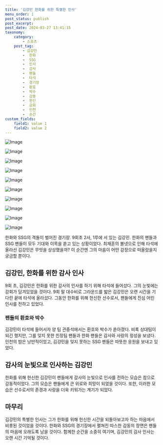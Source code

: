 ```yaml
---
title: '김강민 한화를 위한 특별한 인사'
menu_order: 1
post_status: publish
post_excerpt: 
post_date: 2024-03-27 13:41:15
taxonomy:
    category:
        - 스포츠
    post_tag:
        - 김강민
        -  한화
        -  SSG
        -  인사
        -  감사
        -  팬들
        -  타석
        -  경기장
        -  환호
        -  박수
        -  감동
        -  헌신
        -  감회
        -  인천
        -  순간
custom_fields:
    field1: value 1
    field2: value 2
---
```


![Image](https://imgnews.pstatic.net/image/076/2024/03/27/2024032701002068000275561_20240327095302847.jpg?type=w647)

![Image](https://imgnews.pstatic.net/image/076/2024/03/27/2024032701002068000275562_20240327095302856.jpg?type=w647)

![Image](https://imgnews.pstatic.net/image/076/2024/03/27/2024032701002068000275563_20240327095302864.gif?type=w647)

![Image](https://imgnews.pstatic.net/image/076/2024/03/27/2024032701002068000275564_20240327095302975.jpg?type=w647)

![Image](https://imgnews.pstatic.net/image/076/2024/03/27/2024032701002068000275565_20240327095302984.jpg?type=w647)

![Image](https://imgnews.pstatic.net/image/076/2024/03/27/2024032701002068000275566_20240327095302992.jpg?type=w647)

![Image](https://imgnews.pstatic.net/image/076/2024/03/27/2024032701002068000275567_20240327095302999.jpg?type=w647)

![Image](https://imgnews.pstatic.net/image/076/2024/03/27/2024032701002068000275568_20240327095303008.jpg?type=w647)

![Image](https://imgnews.pstatic.net/image/076/2024/03/27/2024032701002068000275569_20240327095303017.jpg?type=w647)

![Image](https://imgnews.pstatic.net/image/076/2024/03/27/20240327010020680002755610_20240327095303023.jpg?type=w647)

한화와 SSG의 격돌이 벌어진 경기장. 9회초 2사, 1루에 서 있는 김강민. 한화의 팬들과 SSG 팬들이 모두 기대와 이목을 쏟고 있는 상황이었다. 최재훈의 볼넷으로 인해 타석에 올라선 김강민은 무엇을 상상했을까? 이 순간엔 그의 마음이 어떤 감정으로 떠올랐을지 궁금할 뿐이다.
## 김강민, 한화를 위한 감사 인사
9회 초, 김강민은 한화를 위한 감사의 인사를 하기 위해 타석에 들어섰다. 그의 눈빛에는 감회가 담겨있었을 것이다. 9회 말 대수비로 그라운드를 밟은 김강민은 오랜 시간을 기다린 끝에 타석에 올라섰다. 그동안 한화를 위해 헌신한 선수로서, 팬들에게 진심 어린 인사를 전하고 있었다.
### 팬들의 환호와 박수
김강민이 타석에 들어서자 양 팀 관중석에서는 환호와 박수가 쏟아졌다. 비록 상대팀이 되긴 했지만, 그를 잊지 못한 친정팀 팬들과 한화 팬들은 감사와 사랑의 정성을 보냈다. 인천의 밤은 낭만적이었고, 김강민을 잊지 못하는 SSG 팬들은 따뜻한 응원을 보내고 있었다.
## 감사의 눈빛으로 인사하는 김강민
한화를 위해 헌신한 김강민이 팬들에게 감사의 눈빛으로 인사를 전하는 모습은 참으로 감동적이었다. 그의 모습은 팬들에게 큰 위로와 희망이 되었을 것이다. 또한, 이러한 모습은 선수로서의 존경과 사랑을 더욱 키워가는 계기가 되었다.
## 마무리
김강민의 특별한 인사는 그가 한화를 위해 헌신한 시간을 되돌아보고자 하는 마음에서 비롯된 것이었을 것이다. 한화와 SSG의 경기장에서 펼쳐진 따스한 감동의 장면은 팬들의 마음에 오래도록 남을 것이다. 함께한 순간을 소중히 여기며, 김강민의 감사 인사는 오랜 시간 기억될 것이다.

